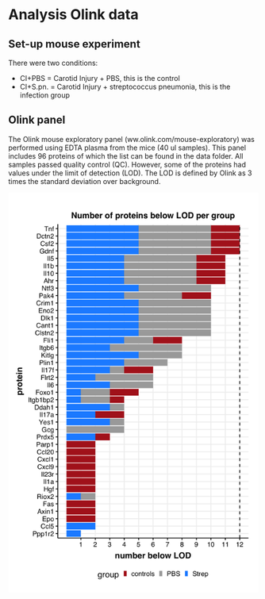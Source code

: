 # Analysis Olink data

## Set-up mouse experiment
There were two conditions: 
- CI+PBS = Carotid Injury + PBS, this is the control 
- CI+S.pn. = Carotid Injury + streptococcus pneumonia, this is the infection group

## Olink panel
The Olink mouse exploratory panel (ww.olink.com/mouse-exploratory) was performed using EDTA plasma from the mice (40 ul samples). This panel includes 96 proteins of which the list can be found in the data folder. All samples passed quality control (QC). However, some of the proteins had values under the limit of detection (LOD). The LOD is defined by Olink as 3 times the standard deviation over background.

![Proteins with samples below LOD](https://github.com/barbarahelena/olink-analyses-charite/blob/main/results/proteins_belowLOD.png)
